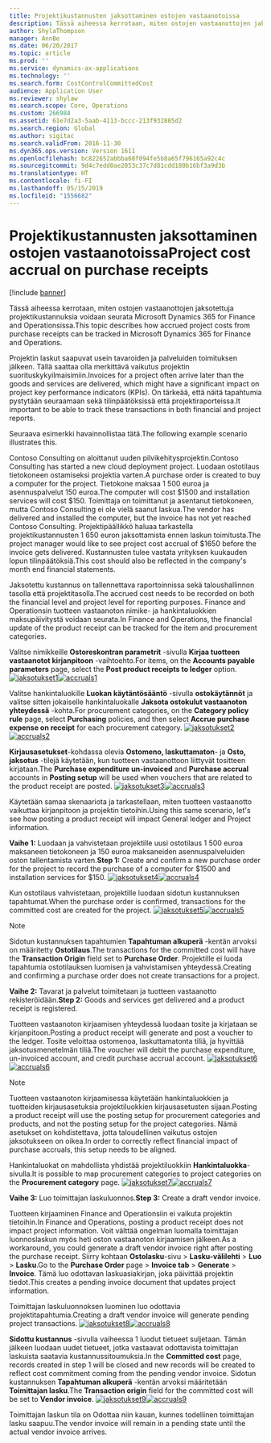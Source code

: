 ```yaml
---
title: Projektikustannusten jaksottaminen ostojen vastaanotoissa
description: Tässä aiheessa kerrotaan, miten ostojen vastaanottojen jaksotettuja projektikustannuksia voidaan seurata Microsoft Dynamics 365 for Finance and Operationsissa.
author: ShylaThompson
manager: AnnBe
ms.date: 06/20/2017
ms.topic: article
ms.prod: ''
ms.service: dynamics-ax-applications
ms.technology: ''
ms.search.form: CostControlCommittedCost
audience: Application User
ms.reviewer: shylaw
ms.search.scope: Core, Operations
ms.custom: 266984
ms.assetid: 61e7d2a3-5aab-4113-bccc-213f932885d2
ms.search.region: Global
ms.author: sigitac
ms.search.validFrom: 2016-11-30
ms.dyn365.ops.version: Version 1611
ms.openlocfilehash: bc822652abbba68f094fe5b8a65f796165a92c4c
ms.sourcegitcommit: 9d4c7edd0ae2053c37c7d81cdd180b16bf3a9d3b
ms.translationtype: HT
ms.contentlocale: fi-FI
ms.lasthandoff: 05/15/2019
ms.locfileid: "1556682"
---
```

# <a name="project-cost-accrual-on-purchase-receipts"></a><span data-ttu-id="e300e-103">Projektikustannusten jaksottaminen ostojen vastaanotoissa</span><span class="sxs-lookup"><span data-stu-id="e300e-103">Project cost accrual on purchase receipts</span></span>

[!include [banner](../includes/banner.md)]

<span data-ttu-id="e300e-104">Tässä aiheessa kerrotaan, miten ostojen vastaanottojen jaksotettuja projektikustannuksia voidaan seurata Microsoft Dynamics 365 for Finance and Operationsissa.</span><span class="sxs-lookup"><span data-stu-id="e300e-104">This topic describes how accrued project costs from purchase receipts can be tracked in Microsoft Dynamics 365 for Finance and Operations.</span></span> 

<span data-ttu-id="e300e-105">Projektin laskut saapuvat usein tavaroiden ja palveluiden toimituksen jälkeen. Tällä saattaa olla merkittävä vaikutus projektin suorituskykyilmaisimiin.</span><span class="sxs-lookup"><span data-stu-id="e300e-105">Invoices for a project often arrive later than the goods and services are delivered, which might have a significant impact on project key performance indicators (KPIs).</span></span> <span data-ttu-id="e300e-106">On tärkeää, että näitä tapahtumia pystytään seuraamaan sekä tilinpäätöksissä että projektiraporteissa.</span><span class="sxs-lookup"><span data-stu-id="e300e-106">It important to be able to track these transactions in both financial and project reports.</span></span>

<span data-ttu-id="e300e-107">Seuraava esimerkki havainnollistaa tätä.</span><span class="sxs-lookup"><span data-stu-id="e300e-107">The following example scenario illustrates this.</span></span> 

<span data-ttu-id="e300e-108">Contoso Consulting on aloittanut uuden pilvikehitysprojektin.</span><span class="sxs-lookup"><span data-stu-id="e300e-108">Contoso Consulting has started a new cloud deployment project.</span></span> <span data-ttu-id="e300e-109">Luodaan ostotilaus tietokoneen ostamiseksi projektia varten.</span><span class="sxs-lookup"><span data-stu-id="e300e-109">A purchase order is created to buy a computer for the project.</span></span> <span data-ttu-id="e300e-110">Tietokone maksaa 1 500 euroa ja asennuspalvelut 150 euroa.</span><span class="sxs-lookup"><span data-stu-id="e300e-110">The computer will cost $1500 and installation services will cost $150.</span></span> <span data-ttu-id="e300e-111">Toimittaja on toimittanut ja asentanut tietokoneen, mutta Contoso Consulting ei ole vielä saanut laskua.</span><span class="sxs-lookup"><span data-stu-id="e300e-111">The vendor has delivered and installed the computer, but the invoice has not yet reached Contoso Consulting.</span></span> <span data-ttu-id="e300e-112">Projektipäällikkö haluaa tarkastella projektikustannusten 1 650 euron jaksottamista ennen laskun toimitusta.</span><span class="sxs-lookup"><span data-stu-id="e300e-112">The project manager would like to see project cost accrual of $1650 before the invoice gets delivered.</span></span> <span data-ttu-id="e300e-113">Kustannusten tulee vastata yrityksen kuukauden lopun tilinpäätöksiä.</span><span class="sxs-lookup"><span data-stu-id="e300e-113">This cost should also be reflected in the company's month end financial statements.</span></span> 

<span data-ttu-id="e300e-114">Jaksotettu kustannus on tallennettava raportoinnissa sekä taloushallinnon tasolla että projektitasolla.</span><span class="sxs-lookup"><span data-stu-id="e300e-114">The accrued cost needs to be recorded on both the financial level and project level for reporting purposes.</span></span> <span data-ttu-id="e300e-115">Finance and Operationsin tuotteen vastaanoton nimike- ja hankintaluokkien maksupäivitystä voidaan seurata.</span><span class="sxs-lookup"><span data-stu-id="e300e-115">In Finance and Operations, the financial update of the product receipt can be tracked for the item and procurement categories.</span></span> 

<span data-ttu-id="e300e-116">Valitse nimikkeille **Ostoreskontran parametrit** -sivulla **Kirjaa tuotteen vastaanotot kirjanpitoon** -vaihtoehto.</span><span class="sxs-lookup"><span data-stu-id="e300e-116">For items, on the **Accounts payable parameters** page, select the **Post product receipts to ledger** option.</span></span>
<span data-ttu-id="e300e-117">[![jaksotukset1](./media/accruals1-1024x409.png)](./media/accruals1.png)</span><span class="sxs-lookup"><span data-stu-id="e300e-117">[![accruals1](./media/accruals1-1024x409.png)](./media/accruals1.png)</span></span> 

<span data-ttu-id="e300e-118">Valitse hankintaluokille **Luokan käytäntösääntö** -sivulla **ostokäytännöt** ja valitse sitten jokaiselle hankintaluokalle **Jaksota ostokulut vastaanoton yhteydessä** -kohta.</span><span class="sxs-lookup"><span data-stu-id="e300e-118">For procurement categories, on the **Category policy rule** page, select **Purchasing** policies, and then select **Accrue purchase expense on receipt** for each procurement category.</span></span>
<span data-ttu-id="e300e-119">[![jaksotukset2](./media/accruals2-1024x569.png)](./media/accruals2.png)</span><span class="sxs-lookup"><span data-stu-id="e300e-119">[![accruals2](./media/accruals2-1024x569.png)](./media/accruals2.png)</span></span> 

<span data-ttu-id="e300e-120">**Kirjausasetukset**-kohdassa olevia **Ostomeno, laskuttamaton**- ja **Osto, jaksotus** -tilejä käytetään, kun tuotteen vastaanottoon liittyvät tositteen kirjataan.</span><span class="sxs-lookup"><span data-stu-id="e300e-120">The **Purchase expenditure un-invoiced** and **Purchase accrual** accounts in **Posting setup** will be used when vouchers that are related to the product receipt are posted.</span></span>
<span data-ttu-id="e300e-121">[![jaksotukset3](./media/accruals3-1024x429.png)](./media/accruals3.png)</span><span class="sxs-lookup"><span data-stu-id="e300e-121">[![accruals3](./media/accruals3-1024x429.png)](./media/accruals3.png)</span></span> 

<span data-ttu-id="e300e-122">Käytetään samaa skenaariota ja tarkastellaan, miten tuotteen vastaanotto vaikuttaa kirjanpitoon ja projektin tietoihin.</span><span class="sxs-lookup"><span data-stu-id="e300e-122">Using this same scenario, let's see how posting a product receipt will impact General ledger and Project information.</span></span> 

<span data-ttu-id="e300e-123">**Vaihe 1:** Luodaan ja vahvistetaan projektille uusi ostotilaus 1 500 euroa maksaneen tietokoneen ja 150 euroa maksaneiden asennuspalveluiden oston tallentamista varten.</span><span class="sxs-lookup"><span data-stu-id="e300e-123">**Step 1:** Create and confirm a new purchase order for the project to record the purchase of a computer for $1500 and installation services for $150.</span></span>
<span data-ttu-id="e300e-124">[![jaksotukset4](./media/accruals4-1024x497.png)](./media/accruals4.png)</span><span class="sxs-lookup"><span data-stu-id="e300e-124">[![accruals4](./media/accruals4-1024x497.png)](./media/accruals4.png)</span></span> 

<span data-ttu-id="e300e-125">Kun ostotilaus vahvistetaan, projektille luodaan sidotun kustannuksen tapahtumat.</span><span class="sxs-lookup"><span data-stu-id="e300e-125">When the purchase order is confirmed, transactions for the committed cost are created for the project.</span></span> 
<span data-ttu-id="e300e-126">[![jaksotukset5](./media/accruals5-1024x219.png)](./media/accruals5.png)</span><span class="sxs-lookup"><span data-stu-id="e300e-126">[![accruals5](./media/accruals5-1024x219.png)](./media/accruals5.png)</span></span> 

> [!NOTE]
> <span data-ttu-id="e300e-127">Sidotun kustannuksen tapahtumien **Tapahtuman alkuperä** -kentän arvoksi on määritetty **Ostotilaus**.</span><span class="sxs-lookup"><span data-stu-id="e300e-127">The transactions for the committed cost will have the **Transaction Origin** field set to **Purchase Order**.</span></span> <span data-ttu-id="e300e-128">Projektille ei luoda tapahtumia ostotilauksen luomisen ja vahvistamisen yhteydessä.</span><span class="sxs-lookup"><span data-stu-id="e300e-128">Creating and confirming a purchase order does not create transactions for a project.</span></span> 

<span data-ttu-id="e300e-129">**Vaihe 2:** Tavarat ja palvelut toimitetaan ja tuotteen vastaanotto rekisteröidään.</span><span class="sxs-lookup"><span data-stu-id="e300e-129">**Step 2:** Goods and services get delivered and a product receipt is registered.</span></span> 

<span data-ttu-id="e300e-130">Tuotteen vastaanoton kirjaamisen yhteydessä luodaan tosite ja kirjataan se kirjanpitoon.</span><span class="sxs-lookup"><span data-stu-id="e300e-130">Posting a product receipt will generate and post a voucher to the ledger.</span></span> <span data-ttu-id="e300e-131">Tosite veloittaa ostomenoa, laskuttamatonta tiliä, ja hyvittää jaksotusmenetelmän tiliä.</span><span class="sxs-lookup"><span data-stu-id="e300e-131">The voucher will debit the purchase expenditure, un-invoiced account, and credit purchase accrual account.</span></span> 
<span data-ttu-id="e300e-132">[![jaksotukset6](./media/accruals6-1024x214.png)](./media/accruals6.png)</span><span class="sxs-lookup"><span data-stu-id="e300e-132">[![accruals6](./media/accruals6-1024x214.png)](./media/accruals6.png)</span></span>

> [!NOTE]
> <span data-ttu-id="e300e-133">Tuotteen vastaanoton kirjaamisessa käytetään hankintaluokkien ja tuotteiden kirjausasetuksia projektiluokkien kirjausasetusten sijaan.</span><span class="sxs-lookup"><span data-stu-id="e300e-133">Posting a product receipt will use the posting setup for procurement categories and products, and not the posting setup for the project categories.</span></span> <span data-ttu-id="e300e-134">Nämä asetukset on kohdistettava, jotta taloudellinen vaikutus ostojen jaksotukseen on oikea.</span><span class="sxs-lookup"><span data-stu-id="e300e-134">In order to correctly reflect financial impact of purchase accruals, this setup needs to be aligned.</span></span> 

<span data-ttu-id="e300e-135">Hankintaluokat on mahdollista yhdistää projektiluokkiin **Hankintaluokka**-sivulla.</span><span class="sxs-lookup"><span data-stu-id="e300e-135">It is possible to map procurement categories to project categories on the **Procurement category** page.</span></span>
<span data-ttu-id="e300e-136">[![jaksotukset7](./media/accruals7-1024x390.png)](./media/accruals7.png)</span><span class="sxs-lookup"><span data-stu-id="e300e-136">[![accruals7](./media/accruals7-1024x390.png)](./media/accruals7.png)</span></span>

<span data-ttu-id="e300e-137">**Vaihe 3:** Luo toimittajan laskuluonnos.</span><span class="sxs-lookup"><span data-stu-id="e300e-137">**Step 3:** Create a draft vendor invoice.</span></span> 

<span data-ttu-id="e300e-138">Tuotteen kirjaaminen Finance and Operationsiin ei vaikuta projektin tietoihin.</span><span class="sxs-lookup"><span data-stu-id="e300e-138">In Finance and Operations, posting a product receipt does not impact project information.</span></span> <span data-ttu-id="e300e-139">Voit välttää ongelman luomalla toimittajan luonnoslaskun myös heti oston vastaanoton kirjaamisen jälkeen.</span><span class="sxs-lookup"><span data-stu-id="e300e-139">As a workaround, you could generate a draft vendor invoice right after posting the purchase receipt.</span></span> <span data-ttu-id="e300e-140">Siirry kohtaan **Ostolasku**-sivu &gt; **Lasku-välilehti** &gt; **Luo** &gt; **Lasku**.</span><span class="sxs-lookup"><span data-stu-id="e300e-140">Go to the **Purchase Order** page &gt; **Invoice tab** &gt; **Generate** &gt; **Invoice**.</span></span> <span data-ttu-id="e300e-141">Tämä luo odottavan laskuasiakirjan, joka päivittää projektin tiedot.</span><span class="sxs-lookup"><span data-stu-id="e300e-141">This creates a pending invoice document that updates project information.</span></span> 

<span data-ttu-id="e300e-142">Toimittajan laskuluonnoksen luominen luo odottavia projektitapahtumia.</span><span class="sxs-lookup"><span data-stu-id="e300e-142">Creating a draft vendor invoice will generate pending project transactions.</span></span> 
<span data-ttu-id="e300e-143">[![jaksotukset8](./media/accruals8-1024x225.png)](./media/accruals8.png)</span><span class="sxs-lookup"><span data-stu-id="e300e-143">[![accruals8](./media/accruals8-1024x225.png)](./media/accruals8.png)</span></span> 

<span data-ttu-id="e300e-144">**Sidottu kustannus** -sivulla vaiheessa 1 luodut tietueet suljetaan. Tämän jälkeen luodaan uudet tietueet, jotka vastaavat odottavista toimittajan laskuista saatavia kustannussitoumuksia.</span><span class="sxs-lookup"><span data-stu-id="e300e-144">In the **Committed cost** page, records created in step 1 will be closed and new records will be created to reflect cost commitment coming from the pending vendor invoice.</span></span> <span data-ttu-id="e300e-145">Sidotun kustannuksen **Tapahtuman alkuperä** -kentän arvoksi määritetään **Toimittajan lasku**.</span><span class="sxs-lookup"><span data-stu-id="e300e-145">The **Transaction origin** field for the committed cost will be set to **Vendor invoice**.</span></span>
<span data-ttu-id="e300e-146">[![jaksotukset9](./media/accruals9-1024x200.png)](./media/accruals9.png)</span><span class="sxs-lookup"><span data-stu-id="e300e-146">[![accruals9](./media/accruals9-1024x200.png)](./media/accruals9.png)</span></span>

<span data-ttu-id="e300e-147">Toimittajan laskun tila on Odottaa niin kauan, kunnes todellinen toimittajan lasku saapuu.</span><span class="sxs-lookup"><span data-stu-id="e300e-147">The vendor invoice will remain in a pending state until the actual vendor invoice arrives.</span></span>



